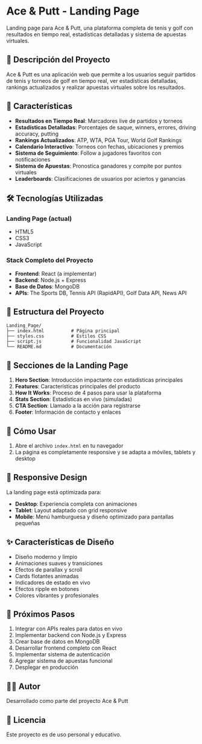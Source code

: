 # Ace & Putt - Landing Page

Landing page para Ace & Putt, una plataforma completa de tenis y golf con resultados en tiempo real, estadísticas detalladas y sistema de apuestas virtuales.

## 🎯 Descripción del Proyecto

Ace & Putt es una aplicación web que permite a los usuarios seguir partidos de tenis y torneos de golf en tiempo real, ver estadísticas detalladas, rankings actualizados y realizar apuestas virtuales sobre los resultados.

## 🚀 Características

- **Resultados en Tiempo Real**: Marcadores live de partidos y torneos
- **Estadísticas Detalladas**: Porcentajes de saque, winners, errores, driving accuracy, putting
- **Rankings Actualizados**: ATP, WTA, PGA Tour, World Golf Rankings
- **Calendario Interactivo**: Torneos con fechas, ubicaciones y premios
- **Sistema de Seguimiento**: Follow a jugadores favoritos con notificaciones
- **Sistema de Apuestas**: Pronostica ganadores y compite por puntos virtuales
- **Leaderboards**: Clasificaciones de usuarios por aciertos y ganancias

## 🛠️ Tecnologías Utilizadas

### Landing Page (actual)
- HTML5
- CSS3
- JavaScript

### Stack Completo del Proyecto
- **Frontend**: React (a implementar)
- **Backend**: Node.js + Express
- **Base de Datos**: MongoDB
- **APIs**: The Sports DB, Tennis API (RapidAPI), Golf Data API, News API

## 📁 Estructura del Proyecto

```
Landing_Page/
├── index.html          # Página principal
├── styles.css          # Estilos CSS
├── script.js           # Funcionalidad JavaScript
└── README.md           # Documentación
```

## 🎨 Secciones de la Landing Page

1. **Hero Section**: Introducción impactante con estadísticas principales
2. **Features**: Características principales del producto
3. **How It Works**: Proceso de 4 pasos para usar la plataforma
4. **Stats Section**: Estadísticas en vivo (simuladas)
5. **CTA Section**: Llamado a la acción para registrarse
6. **Footer**: Información de contacto y enlaces

## 🚀 Cómo Usar

1. Abre el archivo `index.html` en tu navegador
2. La página es completamente responsive y se adapta a móviles, tablets y desktop

## 📱 Responsive Design

La landing page está optimizada para:
- **Desktop**: Experiencia completa con animaciones
- **Tablet**: Layout adaptado con grid responsive
- **Mobile**: Menú hamburguesa y diseño optimizado para pantallas pequeñas

## ✨ Características de Diseño

- Diseño moderno y limpio
- Animaciones suaves y transiciones
- Efectos de parallax y scroll
- Cards flotantes animadas
- Indicadores de estado en vivo
- Efectos ripple en botones
- Colores vibrantes y profesionales

## 🎯 Próximos Pasos

1. Integrar con APIs reales para datos en vivo
2. Implementar backend con Node.js y Express
3. Crear base de datos en MongoDB
4. Desarrollar frontend completo con React
5. Implementar sistema de autenticación
6. Agregar sistema de apuestas funcional
7. Desplegar en producción

## 👨‍💻 Autor

Desarrollado como parte del proyecto Ace & Putt

## 📄 Licencia

Este proyecto es de uso personal y educativo.
